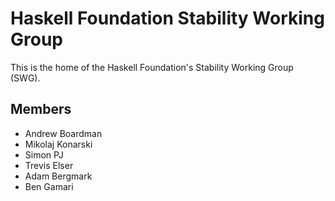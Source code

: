 # Haskell Foundation Stability Working Group

This is the home of the Haskell Foundation's Stability Working Group (SWG).

## Members

* Andrew Boardman
* Mikolaj Konarski
* Simon PJ
* Trevis Elser
* Adam Bergmark
* Ben Gamari
